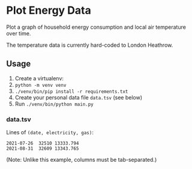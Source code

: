 # Plot Energy Data

Plot a graph of household energy consumption and local air temperature over time.

The temperature data is currently hard-coded to London Heathrow.

## Usage

1. Create a virtualenv:
  1. `python -m venv venv`
  2. `./venv/bin/pip install -r requirements.txt`
2. Create your personal data file `data.tsv` (see below)
3. Run `./venv/bin/python main.py`

### data.tsv

Lines of `(date, electricity, gas)`:

```csv
2021-07-26  32510 13333.794
2021-08-31  32609 13343.765
```

(Note: Unlike this example, columns must be tab-separated.)
